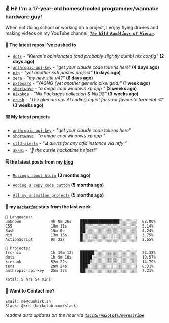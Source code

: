 ### ✌️ Hi! I'm a 17-year-old homeschooled programmer/wannabe hardware guy!

When not doing school or working on a project, I enjoy flying drones and making videos on my YouTube channel, [**_`The Wild Ramblings of Kieran`_**](https://youtube.com/@kieran.rambles).

#### 👷 The latest repos I've pushed to

- [`dots`](https://github.com/taciturnaxolotl/dots) - _"Kieran's opinionated (and probably slightly dumb) nix config"_ **(2 days ago)**
- [`anthropic-api-key`](https://github.com/taciturnaxolotl/anthropic-api-key) - _"get your claude code tokens here"_ **(4 days ago)**
- [`pip`](https://github.com/taciturnaxolotl/pip) - _"yet another ssh pastes project"_ **(5 days ago)**
- [`zera`](https://github.com/taciturnaxolotl/zera) - _"my new site v4?"_ **(6 days ago)**
- [`pxlboard`](https://github.com/taciturnaxolotl/pxlboard) - _"YAGNG (yet another generic pixel grid)"_ **(1 week ago)**
- [`shortwave`](https://github.com/taciturnaxolotl/shortwave) - _"a mega cool windows xp app "_ **(2 weeks ago)**
- [`nixpkgs`](https://github.com/NixOS/nixpkgs) - _"Nix Packages collection & NixOS"_ **(3 weeks ago)**
- [`crush`](https://github.com/charmbracelet/crush) - _"The glamourous AI coding agent for your favourite terminal 💘"_ **(3 weeks ago)**

#### ⌨️ My latest projects

- [`anthropic-api-key`](https://github.com/taciturnaxolotl/anthropic-api-key) - _"get your claude code tokens here"_
- [`shortwave`](https://github.com/taciturnaxolotl/shortwave) - _"a mega cool windows xp app "_
- [`ctfd-alerts`](https://github.com/taciturnaxolotl/ctfd-alerts) - _"⛳ alerts for any ctfd instance via ntfy "_
- [`akami`](https://github.com/taciturnaxolotl/akami) - _"🌷 the cutsie hackatime helper!"_

#### 🗒️ the latest posts from my [blog](https://dunkirk.sh)

- [`Musings about Atuin`](https://dunkirk.sh/blog/atuin/) **(3 months ago)**

- [`Adding a copy code button`](https://dunkirk.sh/blog/adding-a-copy-button/) **(5 months ago)**

- [`All my animation projects`](https://dunkirk.sh/blog/my-animations/) **(5 months ago)**



#### 📡 my [_`hackatime`_](https://waka.hackclub.com) stats from the last week

```text
💾 Languages:
unknown             4h 0m 36s    █████████████████░░░░░░░░  68.00%
CSS                 18m 11s      ██░░░░░░░░░░░░░░░░░░░░░░░  5.14%
Bash                15m 0s       ██░░░░░░░░░░░░░░░░░░░░░░░  4.24%
Nix                 13m 15s      █░░░░░░░░░░░░░░░░░░░░░░░░  3.75%
ActionScript        9m 22s       █░░░░░░░░░░░░░░░░░░░░░░░░  2.65%

💼 Projects:
frc-nix             1h 19m 12s   ██████░░░░░░░░░░░░░░░░░░░  22.38%
dots                1h 9m 16s    █████░░░░░░░░░░░░░░░░░░░░  19.57%
kierank             52m 22s      ████░░░░░░░░░░░░░░░░░░░░░  14.79%
zera                29m 24s      ███░░░░░░░░░░░░░░░░░░░░░░  8.31%
anthropic-api-key   25m 32s      ██░░░░░░░░░░░░░░░░░░░░░░░  7.21%

Total: 5 hrs 54 mins
```

#### 📮 Want to Contact me?

```text
Email: me@dunkirk.sh
Slack: @krn (hackclub.com/slack)
```

_readme auto updates on the hour via [**`taciturnaxolotl/markscribe`**](https://github.com/taciturnaxolotl/markscribe)_
